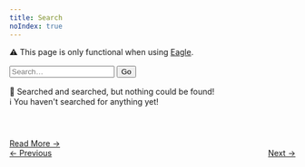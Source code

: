 ```yaml
---
title: Search
noIndex: true
---
```


<no-eagle-page>
  <div class='box'>
    ⚠️ This page is only functional when using <a href='https://github.com/hacdias/eagle' rel='noopener noreferrer'>Eagle</a>.
  </div>
</no-eagle-page>

<eagle-page class='dn'>
  <form id='search-form' class='inline-form' style="margin: 1rem 0">
    <input aria-label="Search terms" required type='text' name='query' placeholder="Search…" id="eagle-search-input" />
    <button/>Go</button>
  </form>

  <eagle-no-search-results class='dn'>
    <div class='box'>
      🤔 Searched and searched, but nothing could be found!
    </div>
  </eagle-no-search-results>

  <eagle-search-results>
    <div class='box'>
      ℹ️ You haven't searched for anything yet!
    </div>
    <eagle-search-result class='dn'>
      <div class='card'>
        <header><a href='' class='nl entry-link'><h3><entry-title></entry-title></h3></a></header>
        <div class='copy'><p><entry-content></entry-content></p></div>
        <a href='' class='entry-link more'>Read More →</a>
      </div>
    </eagle-search-result>
    <eagle-search-pagination>
      <nav style="display: flex;">
        <a class="eagle-prev" href="<eagle>" style="margin-right: auto;">← Previous</a>
        <a class="eagle-next" href="<eagle>" style="margin-left: auto;">Next →</a>
      </nav>
    </eagle-search-pagination>
  </eagle-search-results>
</eagle-page>
